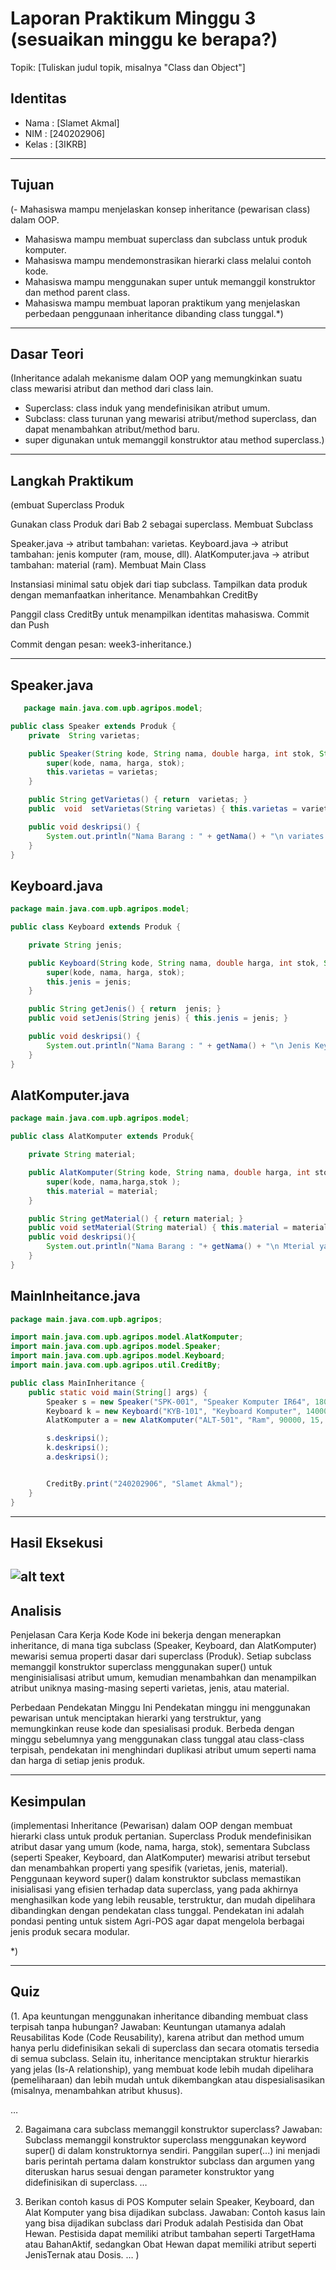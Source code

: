 # Laporan Praktikum Minggu 3 (sesuaikan minggu ke berapa?)
Topik: [Tuliskan judul topik, misalnya "Class dan Object"]

## Identitas
- Nama  : [Slamet Akmal]
- NIM   : [240202906]
- Kelas : [3IKRB]

---

## Tujuan
(- Mahasiswa mampu menjelaskan konsep inheritance (pewarisan class) dalam OOP.
- Mahasiswa mampu membuat superclass dan subclass untuk produk komputer.
- Mahasiswa mampu mendemonstrasikan hierarki class melalui contoh kode.
- Mahasiswa mampu menggunakan super untuk memanggil konstruktor dan method parent class.
- Mahasiswa mampu membuat laporan praktikum yang menjelaskan perbedaan penggunaan inheritance dibanding class tunggal.*)

---

## Dasar Teori
(Inheritance adalah mekanisme dalam OOP yang memungkinkan suatu class mewarisi atribut dan method dari class lain.

- Superclass: class induk yang mendefinisikan atribut umum.
- Subclass: class turunan yang mewarisi atribut/method superclass, dan dapat menambahkan atribut/method baru.
- super digunakan untuk memanggil konstruktor atau method superclass.)

---

## Langkah Praktikum
(embuat Superclass Produk

Gunakan class Produk dari Bab 2 sebagai superclass.
Membuat Subclass

Speaker.java → atribut tambahan: varietas.
Keyboard.java → atribut tambahan: jenis komputer (ram, mouse, dll).
AlatKomputer.java → atribut tambahan: material (ram).
Membuat Main Class

Instansiasi minimal satu objek dari tiap subclass.
Tampilkan data produk dengan memanfaatkan inheritance.
Menambahkan CreditBy

Panggil class CreditBy untuk menampilkan identitas mahasiswa.
Commit dan Push

Commit dengan pesan: week3-inheritance.)

---

## Speaker.java
```java
   package main.java.com.upb.agripos.model;

public class Speaker extends Produk {
    private  String varietas;

    public Speaker(String kode, String nama, double harga, int stok, String varietas) {
        super(kode, nama, harga, stok);
        this.varietas = varietas;
    }

    public String getVarietas() { return  varietas; }
    public  void  setVarietas(String varietas) { this.varietas = varietas; }

    public void deskripsi() {
        System.out.println("Nama Barang : " + getNama() + "\n variates speaker : " + getVarietas() + "\n harga Speaker/bungkus :" + getHarga() +"\n");
    }
}
```
## Keyboard.java
```java
package main.java.com.upb.agripos.model;

public class Keyboard extends Produk {

    private String jenis;

    public Keyboard(String kode, String nama, double harga, int stok, String jenis) {
        super(kode, nama, harga, stok);
        this.jenis = jenis;
    }

    public String getJenis() { return  jenis; }
    public void setJenis(String jenis) { this.jenis = jenis; }

    public void deskripsi() {
        System.out.println("Nama Barang : " + getNama() + "\n Jenis Keyboard : " + getJenis() + "\n harga keyboard/140000 :" + getHarga() +"\n");
    }
}
```
## AlatKomputer.java
```java
package main.java.com.upb.agripos.model;

public class AlatKomputer extends Produk{

    private String material;

    public AlatKomputer(String kode, String nama, double harga, int stok, String material) {
        super(kode, nama,harga,stok );
        this.material = material;
    }

    public String getMaterial() { return material; }
    public void setMaterial(String material) { this.material = material; }
    public void deskripsi(){
        System.out.println("Nama Barang : "+ getNama() + "\n Mterial yang dipakai : " + getMaterial() + "\n harga barang :" + getHarga() +"\n");
    }
}
```
## MainInheitance.java
```java
package main.java.com.upb.agripos;

import main.java.com.upb.agripos.model.AlatKomputer;
import main.java.com.upb.agripos.model.Speaker;
import main.java.com.upb.agripos.model.Keyboard;
import main.java.com.upb.agripos.util.CreditBy;

public class MainInheritance {
    public static void main(String[] args) {
        Speaker s = new Speaker("SPK-001", "Speaker Komputer IR64", 180000,100, "64");
        Keyboard k = new Keyboard("KYB-101", "Keyboard Komputer", 140000, 40, "Komputer");
        AlatKomputer a = new AlatKomputer("ALT-501", "Ram", 90000, 15, "Ram");

        s.deskripsi();
        k.deskripsi();
        a.deskripsi();


        CreditBy.print("240202906", "Slamet Akmal");
    }
}
```
---

## Hasil Eksekusi
![alt text](https://github.com/SlametAkmal/oop-202501-240202906/blob/main/praktikum/week3-inheritance/screenshots/Hasil.png?raw=true)
---

## Analisis
Penjelasan Cara Kerja Kode
Kode ini bekerja dengan menerapkan inheritance, di mana tiga subclass (Speaker, Keyboard, dan AlatKomputer) mewarisi semua properti dasar dari superclass (Produk). Setiap subclass memanggil konstruktor superclass menggunakan super() untuk menginisialisasi atribut umum, kemudian menambahkan dan menampilkan atribut uniknya masing-masing seperti varietas, jenis, atau material.

Perbedaan Pendekatan Minggu Ini
Pendekatan minggu ini menggunakan pewarisan untuk menciptakan hierarki yang terstruktur, yang memungkinkan reuse kode dan spesialisasi produk. Berbeda dengan minggu sebelumnya yang menggunakan class tunggal atau class-class terpisah, pendekatan ini menghindari duplikasi atribut umum seperti nama dan harga di setiap jenis produk.

---

## Kesimpulan
(implementasi Inheritance (Pewarisan) dalam OOP dengan membuat hierarki class untuk produk pertanian. Superclass Produk mendefinisikan atribut dasar yang umum (kode, nama, harga, stok), sementara Subclass (seperti Speaker, Keyboard, dan AlatKomputer) mewarisi atribut tersebut dan menambahkan properti yang spesifik (varietas, jenis, material). Penggunaan keyword super() dalam konstruktor subclass memastikan inisialisasi yang efisien terhadap data superclass, yang pada akhirnya menghasilkan kode yang lebih reusable, terstruktur, dan mudah dipelihara dibandingkan dengan pendekatan class tunggal. Pendekatan ini adalah pondasi penting untuk sistem Agri-POS agar dapat mengelola berbagai jenis produk secara modular.

*)

---

## Quiz
(1. Apa keuntungan menggunakan inheritance dibanding membuat class terpisah tanpa hubungan?
Jawaban: Keuntungan utamanya adalah Reusabilitas Kode (Code Reusability), karena atribut dan method umum hanya perlu didefinisikan sekali di superclass dan secara otomatis tersedia di semua subclass. Selain itu, inheritance menciptakan struktur hierarkis yang jelas (Is-A relationship), yang membuat kode lebih mudah dipelihara (pemeliharaan) dan lebih mudah untuk dikembangkan atau dispesialisasikan (misalnya, menambahkan atribut khusus).

 …  

2. Bagaimana cara subclass memanggil konstruktor superclass?
Jawaban: Subclass memanggil konstruktor superclass menggunakan keyword super() di dalam konstruktornya sendiri. Panggilan super(...) ini menjadi baris perintah pertama dalam konstruktor subclass dan argumen yang diteruskan harus sesuai dengan parameter konstruktor yang didefinisikan di superclass. …  

3. Berikan contoh kasus di POS Komputer selain Speaker, Keyboard, dan Alat Komputer yang bisa dijadikan subclass.
Jawaban: Contoh kasus lain yang bisa dijadikan subclass dari Produk adalah Pestisida dan Obat Hewan. Pestisida dapat memiliki atribut tambahan seperti TargetHama atau BahanAktif, sedangkan Obat Hewan dapat memiliki atribut seperti JenisTernak atau Dosis. …  )
